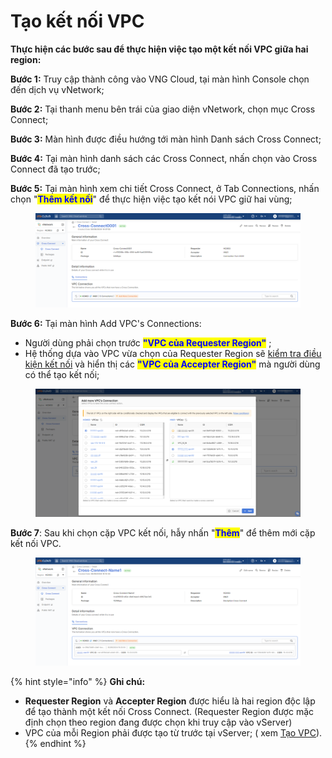 # Tạo kết nối VPC

**Thực hiện các bước sau để thực hiện việc tạo một kết nối VPC giữa hai region:**

**Bước 1:** Truy cập thành công vào VNG Cloud, tại màn hình Console chọn đến dịch vụ vNetwork;

**Bước 2:** Tại thanh menu bên trái của giao diện vNetwork, chọn mục Cross Connect;

**Bước 3:** Màn hình được điều hướng tới màn hình Danh sách Cross Connect;

**Bước 4:** Tại màn hình danh sách các Cross Connect, nhấn chọn vào Cross Connect đã tạo trước;

**Bước 5:** Tại màn hình xem chi tiết Cross Connect, ở Tab Connections, nhấn chọn "<mark style="color:blue;">**Thêm kết nối**</mark>" để thực hiện việc tạo kết nói VPC giữ hai vùng;

<figure><img src="../../.gitbook/assets/image (11).png" alt=""><figcaption></figcaption></figure>

**Bước 6:** Tại màn hình Add VPC's Connections:

* Người dùng phải chọn trước <mark style="color:blue;">**"VPC của Requester Region"**</mark> ;
* Hệ thống dựa vào VPC vừa chọn của Requester Region sẽ [kiểm tra điều kiện kết nối](kiem-tra-dieu-kien-ket-noi-vpc.md) và hiển thị các <mark style="color:blue;">**"VPC của Accepter Region"**</mark> mà người dùng có thể tạo kết nối;

<figure><img src="../../.gitbook/assets/image (12).png" alt=""><figcaption></figcaption></figure>

**Bước 7**: Sau khi chọn cặp VPC kết nối, hẫy nhấn "<mark style="color:blue;">**Thêm**</mark>" để thêm mới cặp kết nối VPC.&#x20;

<figure><img src="../../.gitbook/assets/image (13).png" alt=""><figcaption></figcaption></figure>

{% hint style="info" %}
**Ghi chú:**

* **Requester Region** và **Accepter Region** được hiểu là hai region độc lập để tạo thành một kết nối Cross Connect. (Requester Region được mặc định chọn theo region đang được chọn khi truy cập vào vServer)
* VPC của mỗi Region phải được tạo từ trước tại vServer; ( xem [Tạo VPC](../../vserver/compute-hcm03-1a/network/virtual-private-cloud-vpc.md#virtualprivatecloud-vpc-taovpc)).
{% endhint %}

